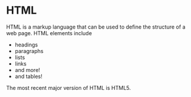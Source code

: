 # HTML

HTML is a markup language that can be used to define the structure of a web page. HTML elements include

* headings
* paragraphs
* lists
* links
* and more!
* and tables!


The most recent major version of HTML is HTML5.